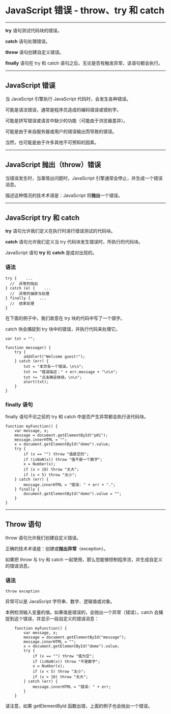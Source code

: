 # JavaScript 错误 - throw、try 和 catch

------

**try** 语句测试代码块的错误。

**catch** 语句处理错误。

**throw** 语句创建自定义错误。

**finally** 语句在 try 和 catch 语句之后，无论是否有触发异常，该语句都会执行。

------

##  JavaScript 错误

当 JavaScript 引擎执行 JavaScript 代码时，会发生各种错误。

可能是语法错误，通常是程序员造成的编码错误或错别字。

可能是拼写错误或语言中缺少的功能（可能由于浏览器差异）。

可能是由于来自服务器或用户的错误输出而导致的错误。

当然，也可能是由于许多其他不可预知的因素。

------

## JavaScript 抛出（throw）错误

当错误发生时，当事情出问题时，JavaScript 引擎通常会停止，并生成一个错误消息。

描述这种情况的技术术语是：JavaScript 将**抛出**一个错误。

------

## JavaScript try 和 catch

**try** 语句允许我们定义在执行时进行错误测试的代码块。

**catch** 语句允许我们定义当 try 代码块发生错误时，所执行的代码块。

JavaScript 语句 **try** 和 **catch** 是成对出现的。

### **语法**

```
try {    ...
  //  异常的抛出
} catch (e) {    ...
  //  异常的捕获与处理
} finally {    ...
  //  结束处理
}
```

在下面的例子中，我们故意在 try 块的代码中写了一个错字。

catch 块会捕捉到 try 块中的错误，并执行代码来处理它。

```
var txt = "";

function message() {
    try {
        adddlert("Welcome guest!");
    } catch (err) {
        txt = "本页有一个错误。\n\n";
        txt += "错误描述：" + err.message + "\n\n";
        txt += "点击确定继续。\n\n";
        alert(txt);
    }
}
```

### finally 语句

finally 语句不论之前的 try 和 catch 中是否产生异常都会执行该代码块。

```
function myFunction() {
    var message, x;
    message = document.getElementById("p01");
    message.innerHTML = "";
    x = document.getElementById("demo").value;
    try {
        if (x == "") throw "值是空的";
        if (isNaN(x)) throw "值不是一个数字";
        x = Number(x);
        if (x > 10) throw "太大";
        if (x < 5) throw "太小";
    } catch (err) {
        message.innerHTML = "错误: " + err + ".";
    } finally {
        document.getElementById("demo").value = "";
    }
}
```

------

## Throw 语句

throw 语句允许我们创建自定义错误。

正确的技术术语是：创建或**抛出异常**（exception）。

如果把 throw 与 try 和 catch 一起使用，那么您能够控制程序流，并生成自定义的错误消息。

### **语法**

```
throw exception
```

异常可以是 JavaScript 字符串、数字、逻辑值或对象。

本例检测输入变量的值。如果值是错误的，会抛出一个异常（错误）。catch 会捕捉到这个错误，并显示一段自定义的错误消息：

```
    function myFunction() {
        var message, x;
        message = document.getElementById("message");
        message.innerHTML = "";
        x = document.getElementById("demo").value;
        try {
            if (x == "") throw "值为空";
            if (isNaN(x)) throw "不是数字";
            x = Number(x);
            if (x < 5) throw "太小";
            if (x > 10) throw "太大";
        } catch (err) {
            message.innerHTML = "错误: " + err;
        }
    }
```



请注意，如果 getElementById 函数出错，上面的例子也会抛出一个错误。